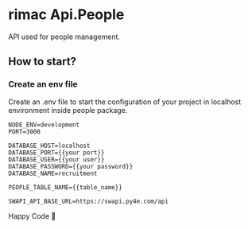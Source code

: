 # rimac Api.People

API used for people management.

## How to start?

### Create an env file

Create an .env file to start the configuration of your project in localhost environment inside people package.

```
NODE_ENV=development
PORT=3000

DATABASE_HOST=localhost
DATABASE_PORT={{your port}}
DATABASE_USER={{your user}}
DATABASE_PASSWORD={{your password}}
DATABASE_NAME=recruitment

PEOPLE_TABLE_NAME={{table_name}}

SWAPI_API_BASE_URL=https://swapi.py4e.com/api

```

Happy Code 🎸
